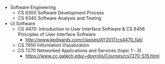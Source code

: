 - Software Engineering
  - CS 6300 Software Development Process
  - CS 6340 Software Analysis and Testing
- UI Software
  - CS 4470: Introduction to User Interface Software & CS 6456 Principles of User Interface Software
    - http://www.kedwards.com/classes/AY2017/cs4470_fall/
  - CS 7450 Information Visualization
  - CS 7270 Networked Applications and Services (topic 1 - 3)
    - https://www.cc.gatech.edu/~dovrolis/Courses/cs7270-S15.html

